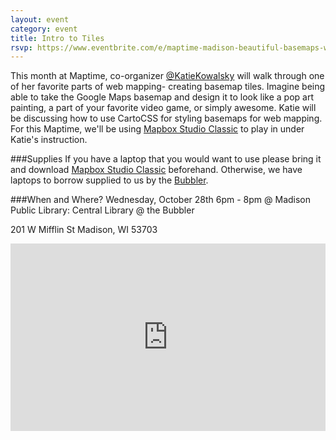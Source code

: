 ```yaml
---
layout: event
category: event
title: Intro to Tiles
rsvp: https://www.eventbrite.com/e/maptime-madison-beautiful-basemaps-with-mapbox-studio-tickets-19036880823 
---
```

This month at Maptime, co-organizer [@KatieKowalsky](http://twitter.com/katiekowalsky) will walk through one of her favorite parts of web mapping- creating basemap tiles. Imagine being able to take the Google Maps basemap and design it to look like a pop art painting, a part of your favorite video game, or simply awesome. Katie will be discussing how to use CartoCSS for styling basemaps for web mapping. For this Maptime, we'll be using [Mapbox Studio Classic](https://www.mapbox.com/mapbox-studio-classic/#darwin) to play in under Katie's instruction.

###Supplies
If you have a laptop that you would want to use please bring it and download [Mapbox Studio Classic](https://www.mapbox.com/mapbox-studio-classic/#darwin) beforehand.  Otherwise, we have laptops to borrow supplied to us by the [Bubbler](http://madisonbubbler.org/).  

###When and Where? 
Wednesday, October 28th 6pm - 8pm @ Madison Public Library: Central Library @ the Bubbler 

201 W Mifflin St Madison, WI 53703

<iframe frameborder="0" width="100%" height="300" src="http://bl.ocks.org/d/5728fa98c5d97a623417"></iframe>